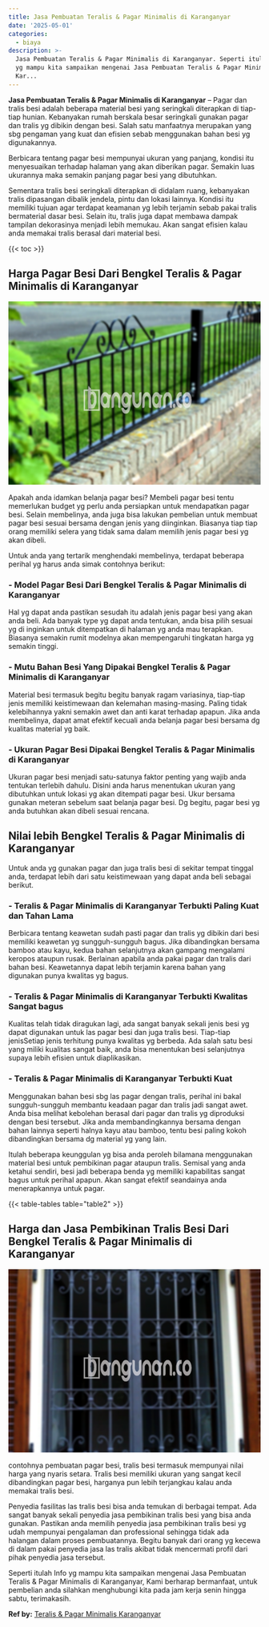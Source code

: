 ```yaml
---
title: Jasa Pembuatan Teralis & Pagar Minimalis di Karanganyar
date: '2025-05-01'
categories:
  - biaya
description: >-
  Jasa Pembuatan Teralis & Pagar Minimalis di Karanganyar. Seperti itulah Info
  yg mampu kita sampaikan mengenai Jasa Pembuatan Teralis & Pagar Minimalis di
  Kar...
---
```


**Jasa Pembuatan Teralis & Pagar Minimalis di Karanganyar** – Pagar dan tralis besi adalah beberapa material besi yang seringkali diterapkan di tiap-tiap hunian. Kebanyakan rumah berskala besar seringkali gunakan pagar dan tralis yg dibikin dengan besi. Salah satu manfaatnya merupakan yang sbg pengaman yang kuat dan efisien sebab menggunakan bahan besi yg digunakannya.

Berbicara tentang pagar besi mempunyai ukuran yang panjang, kondisi itu menyesuaikan terhadap halaman yang akan diberikan pagar. Semakin luas ukurannya maka semakin panjang pagar besi yang dibutuhkan.

Sementara tralis besi seringkali diterapkan di didalam ruang, kebanyakan tralis dipasangan dibalik jendela, pintu dan lokasi lainnya. Kondisi itu memiliki tujuan agar terdapat keamanan yg lebih terjamin sebab pakai tralis bermaterial dasar besi. Selain itu, tralis juga dapat membawa dampak tampilan dekorasinya menjadi lebih memukau. Akan sangat efisien kalau anda memakai tralis berasal dari material besi.

{{< toc >}}

## Harga Pagar Besi Dari Bengkel Teralis & Pagar Minimalis di Karanganyar

![Jasa Pembuatan Teralis & Pagar Minimalis di Karanganyar](/images/pagar-minimalis-murah-35.png)

Apakah anda idamkan belanja pagar besi? Membeli pagar besi tentu memerlukan budget yg perlu anda persiapkan untuk mendapatkan pagar besi. Selain membelinya, anda juga bisa lakukan pembelian untuk membuat pagar besi sesuai bersama dengan jenis yang diinginkan. Biasanya tiap tiap orang memiliki selera yang tidak sama dalam memilih jenis pagar besi yg akan dibeli.

Untuk anda yang tertarik menghendaki membelinya, terdapat beberapa perihal yg harus anda simak contohnya berikut:
### \- Model Pagar Besi Dari Bengkel Teralis & Pagar Minimalis di Karanganyar

Hal yg dapat anda pastikan sesudah itu adalah jenis pagar besi yang akan anda beli. Ada banyak type yg dapat anda tentukan, anda bisa pilih sesuai yg di inginkan untuk ditempatkan di halaman yg anda mau terapkan. Biasanya semakin rumit modelnya akan mempengaruhi tingkatan harga yg semakin tinggi.

### \- Mutu Bahan Besi Yang Dipakai Bengkel Teralis & Pagar Minimalis di Karanganyar

Material besi termasuk begitu begitu banyak ragam variasinya, tiap-tiap jenis memiliki keistimewaan dan kelemahan masing-masing. Paling tidak kelebihannya yakni semakin awet dan anti karat terhadap apapun. Jika anda membelinya, dapat amat efektif kecuali anda belanja pagar besi bersama dg kualitas material yg baik.

### \- Ukuran Pagar Besi Dipakai Bengkel Teralis & Pagar Minimalis di Karanganyar

Ukuran pagar besi menjadi satu-satunya faktor penting yang wajib anda tentukan terlebih dahulu. Disini anda harus menentukan ukuran yang dibutuhkan untuk lokasi yg akan ditempati pagar besi. Ukur bersama gunakan meteran sebelum saat belanja pagar besi. Dg begitu, pagar besi yg anda butuhkan akan dibeli sesuai rencana.

## Nilai lebih Bengkel Teralis & Pagar Minimalis di Karanganyar

Untuk anda yg gunakan pagar dan juga tralis besi di sekitar tempat tinggal anda, terdapat lebih dari satu keistimewaan yang dapat anda beli sebagai berikut.

### \- Teralis & Pagar Minimalis di Karanganyar Terbukti Paling Kuat dan Tahan Lama

Berbicara tentang keawetan sudah pasti pagar dan tralis yg dibikin dari besi memiliki keawetan yg sungguh-sungguh bagus. Jika dibandingkan bersama bamboo atau kayu, kedua bahan selanjutnya akan gampang mengalami keropos ataupun rusak. Berlainan apabila anda pakai pagar dan tralis dari bahan besi. Keawetannya dapat lebih terjamin karena bahan yang digunakan punya kwalitas yg bagus.

### \- Teralis & Pagar Minimalis di Karanganyar Terbukti Kwalitas Sangat bagus

Kualitas telah tidak diragukan lagi, ada sangat banyak sekali jenis besi yg dapat digunakan untuk las pagar besi dan juga tralis besi. Tiap-tiap jenisSetiap jenis terhitung punya kwalitas yg berbeda. Ada salah satu besi yang miliki kualitas sangat baik, anda bisa menentukan besi selanjutnya supaya lebih efisien untuk diaplikasikan.

### \- Teralis & Pagar Minimalis di Karanganyar Terbukti Kuat

Menggunakan bahan besi sbg las pagar dengan tralis, perihal ini bakal sungguh-sungguh membantu keadaan pagar dan tralis jadi sangat awet. Anda bisa melihat kebolehan berasal dari pagar dan tralis yg diproduksi dengan besi tersebut. Jika anda membandingkannya bersama dengan bahan lainnya seperti halnya kayu atau bamboo, tentu besi paling kokoh dibandingkan bersama dg material yg yang lain.

Itulah beberapa keunggulan yg bisa anda peroleh bilamana menggunakan material besi untuk pembikinan pagar ataupun tralis. Semisal yang anda ketahui sendiri, besi jadi beberapa benda yg memiliki kapabilitas sangat bagus untuk perihal apapun. Akan sangat efektif seandainya anda menerapkannya untuk pagar.

{{< table-tables table="table2" >}}

## Harga dan Jasa Pembikinan Tralis Besi Dari Bengkel Teralis & Pagar Minimalis di Karanganyar

![Jasa Pembuatan Teralis & Pagar Minimalis di Karanganyar](/images/teralis-minimalis-murah-29.png)

contohnya pembuatan pagar besi, tralis besi termasuk mempunyai nilai harga yang nyaris setara. Tralis besi memiliki ukuran yang sangat kecil dibandingkan pagar besi, harganya pun lebih terjangkau kalau anda memakai tralis besi.

Penyedia fasilitas las tralis besi bisa anda temukan di berbagai tempat. Ada sangat banyak sekali penyedia jasa pembikinan tralis besi yang bisa anda gunakan. Pastikan anda memilih penyedia jasa pembikinan tralis besi yg udah mempunyai pengalaman dan professional sehingga tidak ada halangan dalam proses pembuatannya. Begitu banyak dari orang yg kecewa di dalam pakai penyedia jasa las tralis akibat tidak mencermati profil dari pihak penyedia jasa tersebut.

Seperti itulah Info yg mampu kita sampaikan mengenai Jasa Pembuatan Teralis & Pagar Minimalis di Karanganyar, Kami berharap bermanfaat, untuk pembelian anda silahkan menghubungi kita pada jam kerja senin hingga sabtu, terimakasih.

**Ref by:** [Teralis & Pagar Minimalis Karanganyar](https://id.wikipedia.org/wiki/Teralis)
